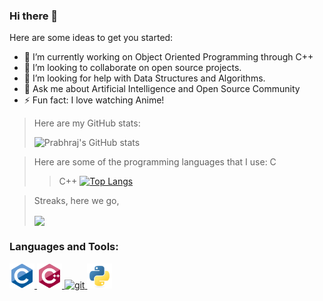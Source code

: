 ### Hi there 👋

Here are some ideas to get you started:

- 🔭 I’m currently working on Object Oriented Programming through C++
- 👯 I’m looking to collaborate on open source projects.
- 🤔 I’m looking for help with Data Structures and Algorithms.
- 💬 Ask me about Artificial Intelligence and Open Source Community
- ⚡ Fun fact: I love watching Anime!

>Here are my GitHub stats:
>
>![Prabhraj's GitHub stats](https://github-readme-stats.vercel.app/api?username=prabhrajsingh&theme=midnight-purple&show_icons=true) 


>Here are some of the programming languages that I use:
>C
>>C++
>[![Top Langs](https://github-readme-stats.vercel.app/api/top-langs/?username=prabhrajsingh&theme=midnight-purple&layout=compact)](https://github.com/prabhrajsingh/github-readme-stats)

>Streaks, here we go, 
>
><p><img align="center" src="https://github-readme-streak-stats.herokuapp.com/?user=prabhrajsingh&theme=midnight-purple" /></p>


<h3 align="left">Languages and Tools:</h3>
<p align="left"> <a href="https://www.cprogramming.com/" target="_blank"> <img src="https://raw.githubusercontent.com/devicons/devicon/master/icons/c/c-original.svg" alt="c" width="40" height="40"/> </a> <a href="https://www.w3schools.com/cpp/" target="_blank"> <img src="https://raw.githubusercontent.com/devicons/devicon/master/icons/cplusplus/cplusplus-original.svg" alt="cplusplus" width="40" height="40"/> </a> <a href="https://git-scm.com/" target="_blank"> <img src="https://www.vectorlogo.zone/logos/git-scm/git-scm-icon.svg" alt="git" width="40" height="40"/> </a> <a src="https://raw.githubusercontent.com/devicons/devicon/master/icons/java/java-original.svg" alt="java" width="40" height="40"/> </a> <a href="https://www.jenkins.io" target="_blank"> <img src="https://raw.githubusercontent.com/devicons/devicon/master/icons/python/python-original.svg" alt="python" width="40" height="40"/> </a> </p>
